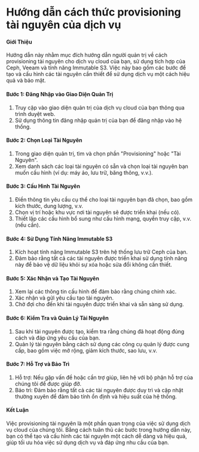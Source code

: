 # Hướng dẫn cách thức provisioning tài nguyên của dịch vụ

#### Giới Thiệu

Hướng dẫn này nhằm mục đích hướng dẫn người quản trị về cách provisioning tài nguyên cho dịch vụ cloud của bạn, sử dụng tích hợp của Ceph, Veeam và tính năng Immutable S3. Việc này bao gồm các bước để tạo và cấu hình các tài nguyên cần thiết để sử dụng dịch vụ một cách hiệu quả và bảo mật.

#### Bước 1: Đăng Nhập vào Giao Diện Quản Trị

1. Truy cập vào giao diện quản trị của dịch vụ cloud của bạn thông qua trình duyệt web.
2. Sử dụng thông tin đăng nhập quản trị của bạn để đăng nhập vào hệ thống.

#### Bước 2: Chọn Loại Tài Nguyên

1. Trong giao diện quản trị, tìm và chọn phần "Provisioning" hoặc "Tài Nguyên".
2. Xem danh sách các loại tài nguyên có sẵn và chọn loại tài nguyên bạn muốn cấu hình (ví dụ: máy ảo, lưu trữ, băng thông, v.v.).

#### Bước 3: Cấu Hình Tài Nguyên

1. Điền thông tin yêu cầu cụ thể cho loại tài nguyên bạn đã chọn, bao gồm kích thước, dung lượng, v.v.
2. Chọn vị trí hoặc khu vực nơi tài nguyên sẽ được triển khai (nếu có).
3. Thiết lập các cấu hình bổ sung như cấu hình mạng, quyền truy cập, v.v. (nếu cần).

#### Bước 4: Sử Dụng Tính Năng Immutable S3

1. Kích hoạt tính năng Immutable S3 trên hệ thống lưu trữ Ceph của bạn.
2. Đảm bảo rằng tất cả các tài nguyên được triển khai sử dụng tính năng này để bảo vệ dữ liệu khỏi sự xóa hoặc sửa đổi không cần thiết.

#### Bước 5: Xác Nhận và Tạo Tài Nguyên

1. Xem lại các thông tin cấu hình để đảm bảo rằng chúng chính xác.
2. Xác nhận và gửi yêu cầu tạo tài nguyên.
3. Chờ đợi cho đến khi tài nguyên được triển khai và sẵn sàng sử dụng.

#### Bước 6: Kiểm Tra và Quản Lý Tài Nguyên

1. Sau khi tài nguyên được tạo, kiểm tra rằng chúng đã hoạt động đúng cách và đáp ứng yêu cầu của bạn.
2. Quản lý tài nguyên bằng cách sử dụng các công cụ quản lý được cung cấp, bao gồm việc mở rộng, giảm kích thước, sao lưu, v.v.

#### Bước 7: Hỗ Trợ và Bảo Trì

1. Hỗ trợ: Nếu gặp vấn đề hoặc cần trợ giúp, liên hệ với bộ phận hỗ trợ của chúng tôi để được giúp đỡ.
2. Bảo trì: Đảm bảo rằng tất cả các tài nguyên được duy trì và cập nhật thường xuyên để đảm bảo tính ổn định và hiệu suất của hệ thống.

#### Kết Luận

Việc provisioning tài nguyên là một phần quan trọng của việc sử dụng dịch vụ cloud của chúng tôi. Bằng cách tuân thủ các bước trong hướng dẫn này, bạn có thể tạo và cấu hình các tài nguyên một cách dễ dàng và hiệu quả, giúp tối ưu hóa việc sử dụng dịch vụ và đáp ứng nhu cầu của bạn.
